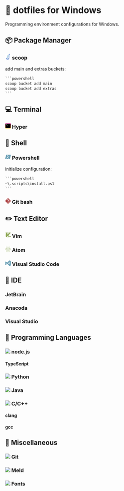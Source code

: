 # :checkered_flag: dotfiles for Windows

Programming environment configurations for Windows.


## :package: Package Manager

### <img src="./assets/scoop.svg" width="18px" /> scoop

  add main and extras buckets:

    ```powershell
    scoop bucket add main
    scoop bucket add extras
    ```


## :computer: Terminal

### <img src="./assets/hyper.svg" width="18px" /> Hyper


## :shell: Shell

### <img src="./assets/powershell.svg" width="18px" /> Powershell

  initialize configuration:

    ```powershell
    ~\.scripts\install.ps1
    ```

### <img src="./assets/git.svg" width="18px" /> Git bash


## :pencil2: Text Editor

### <img src="./assets/vim.svg" width="18px" /> Vim
### <img src="./assets/atom.svg" width="18px" /> Atom
### <img src="./assets/vscode.svg" width="18px" /> Visual Studio Code


## :pencil: IDE

### JetBrain
### Anacoda
### Visual Studio


## :page_with_curl: Programming Languages

### <img src="./assets/node.svg" width="18px" /> node.js
  #### TypeScript
### <img src="./assets/node.svg" width="18px" /> Python
### <img src="./assets/node.svg" width="18px" /> Java
### <img src="./assets/node.svg" width="18px" /> C/C++
  #### clang
  #### gcc


## :paperclip: Miscellaneous

### <img src="./assets/node.svg" width="18px" /> Git
### <img src="./assets/node.svg" width="18px" /> Meld
### <img src="./assets/node.svg" width="18px" /> Fonts
